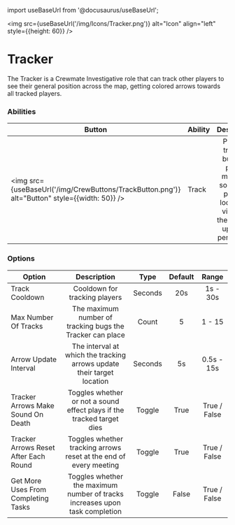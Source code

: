 import useBaseUrl from '@docusaurus/useBaseUrl';

<img src={useBaseUrl('/img/Icons/Tracker.png')} alt="Icon" align="left" style={{height: 60}} />
# Tracker

The Tracker is a Crewmate Investigative role that can track other players to see their general position across the map, getting colored arrows towards all tracked players.

### Abilities

| Button | Ability | Description | Type |
|----------|----------|:-----------------:|:------:|
| <img src={useBaseUrl('/img/CrewButtons/TrackButton.png')} alt="Button" style={{width: 50}} /> | Track | Places a tracking bug on a player, making it so that the player's location is visible to the Tracker, updating periodically | Player Interaction |

### Options

| Option | Description | Type | Default | Range |
|----------|:-----------------:|:------:|:------:|:------:|
| Track Cooldown | Cooldown for tracking players | Seconds | 20s | 1s - 30s |
| Max Number Of Tracks | The maximum number of tracking bugs the Tracker can place | Count | 5 | 1 - 15 |
| Arrow Update Interval | The interval at which the tracking arrows update their target location | Seconds | 5s | 0.5s - 15s |
| Tracker Arrows Make Sound On Death | Toggles whether or not a sound effect plays if the tracked target dies | Toggle | True | True / False |
| Tracker Arrows Reset After Each Round | Toggles whether tracking arrows reset at the end of every meeting | Toggle | True | True / False |
| Get More Uses From Completing Tasks | Toggles whether the maximum number of tracks increases upon task completion | Toggle | False | True / False |